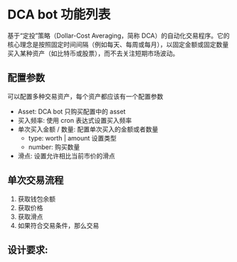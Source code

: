 # DCA bot 功能列表

基于“定投”策略（Dollar-Cost Averaging，简称 DCA）的自动化交易程序。它的核心理念是按照固定时间间隔（例如每天、每周或每月），以固定金额或固定数量买入某种资产（如比特币或股票），而不去关注短期市场波动。

## 配置参数

可以配置多种交易资产，每个资产都应该有一个配置参数

- Asset: DCA bot 只购买配置中的 asset
- 买入频率: 使用 cron 表达式设置买入频率
- 单次买入金额 / 数量: 配置单次买入的金额或者数量
  - type: worth | amount 设置类型
  - number: 购买数量
- 滑点: 设置允许相比当前市价的滑点

## 单次交易流程

1. 获取钱包余额
2. 获取价格
3. 获取滑点
4. 如果符合交易条件，那么交易

## 设计要求: